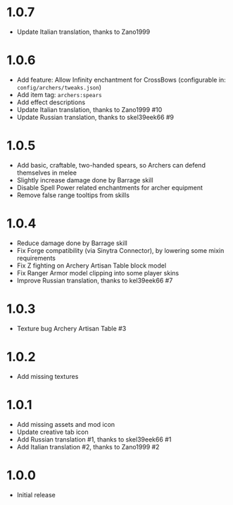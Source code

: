# 1.0.7

- Update Italian translation, thanks to Zano1999

# 1.0.6

- Add feature: Allow Infinity enchantment for CrossBows (configurable in: `config/archers/tweaks.json`)
- Add item tag: `archers:spears`
- Add effect descriptions
- Update Italian translation, thanks to Zano1999 #10
- Update Russian translation, thanks to skel39eek66 #9

# 1.0.5

- Add basic, craftable, two-handed spears, so Archers can defend themselves in melee
- Slightly increase damage done by Barrage skill
- Disable Spell Power related enchantments for archer equipment
- Remove false range tooltips from skills

# 1.0.4

- Reduce damage done by Barrage skill
- Fix Forge compatibility (via Sinytra Connector), by lowering some mixin requirements
- Fix Z fighting on Archery Artisan Table block model
- Fix Ranger Armor model clipping into some player skins
- Improve Russian translation, thanks to kel39eek66 #7

# 1.0.3

- Texture bug Archery Artisan Table #3

# 1.0.2

- Add missing textures

# 1.0.1

- Add missing assets and mod icon
- Update creative tab icon
- Add Russian translation #1, thanks to skel39eek66 #1
- Add Italian translation #2, thanks to Zano1999 #2

# 1.0.0

- Initial release

#